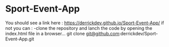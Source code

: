 # Sport-Event-App
You should see a link here : https://derrickdev.github.io/Sport-Event-App/
if not you can :
-clone the repository and lanch the code by opening the index.html file in a browser...
git clone git@github.com:derrickdev/Sport-Event-App.git
